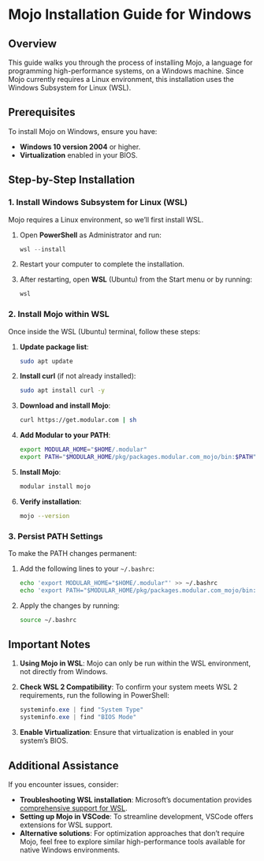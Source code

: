# Mojo Installation Guide for Windows

## Overview

This guide walks you through the process of installing Mojo, a language for programming high-performance systems, on a Windows machine. Since Mojo currently requires a Linux environment, this installation uses the Windows Subsystem for Linux (WSL).

## Prerequisites

To install Mojo on Windows, ensure you have:
- **Windows 10 version 2004** or higher.
- **Virtualization** enabled in your BIOS.

## Step-by-Step Installation

### 1. Install Windows Subsystem for Linux (WSL)

Mojo requires a Linux environment, so we’ll first install WSL.

1. Open **PowerShell** as Administrator and run:

   ```powershell
   wsl --install
   ```

2. Restart your computer to complete the installation.

3. After restarting, open **WSL** (Ubuntu) from the Start menu or by running:

   ```powershell
   wsl
   ```

### 2. Install Mojo within WSL

Once inside the WSL (Ubuntu) terminal, follow these steps:

1. **Update package list**:
   
   ```bash
   sudo apt update
   ```

2. **Install curl** (if not already installed):

   ```bash
   sudo apt install curl -y
   ```

3. **Download and install Mojo**:

   ```bash
   curl https://get.modular.com | sh
   ```

4. **Add Modular to your PATH**:

   ```bash
   export MODULAR_HOME="$HOME/.modular"
   export PATH="$MODULAR_HOME/pkg/packages.modular.com_mojo/bin:$PATH"
   ```

5. **Install Mojo**:

   ```bash
   modular install mojo
   ```

6. **Verify installation**:

   ```bash
   mojo --version
   ```

### 3. Persist PATH Settings

To make the PATH changes permanent:

1. Add the following lines to your `~/.bashrc`:

   ```bash
   echo 'export MODULAR_HOME="$HOME/.modular"' >> ~/.bashrc
   echo 'export PATH="$MODULAR_HOME/pkg/packages.modular.com_mojo/bin:$PATH"' >> ~/.bashrc
   ```

2. Apply the changes by running:

   ```bash
   source ~/.bashrc
   ```

## Important Notes

1. **Using Mojo in WSL**: Mojo can only be run within the WSL environment, not directly from Windows.
2. **Check WSL 2 Compatibility**: To confirm your system meets WSL 2 requirements, run the following in PowerShell:

   ```powershell
   systeminfo.exe | find "System Type"
   systeminfo.exe | find "BIOS Mode"
   ```

3. **Enable Virtualization**: Ensure that virtualization is enabled in your system’s BIOS.

## Additional Assistance

If you encounter issues, consider:
- **Troubleshooting WSL installation**: Microsoft’s documentation provides [comprehensive support for WSL](https://docs.microsoft.com/en-us/windows/wsl/).
- **Setting up Mojo in VSCode**: To streamline development, VSCode offers extensions for WSL support.
- **Alternative solutions**: For optimization approaches that don’t require Mojo, feel free to explore similar high-performance tools available for native Windows environments.